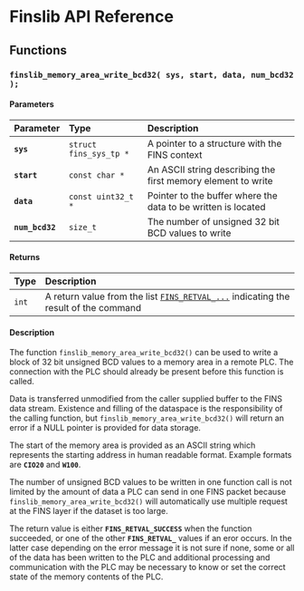 # Finslib API Reference

## Functions

### `finslib_memory_area_write_bcd32( sys, start, data, num_bcd32 );`

#### Parameters

| Parameter | Type | Description |
| :--- | :--- | :--- |
|**`sys`**|`struct fins_sys_tp *`|A pointer to a structure with the FINS context|
|**`start`**|`const char *`|An ASCII string describing the first memory element to write|
|**`data`**|`const uint32_t *`|Pointer to the buffer where the data to be written is located|
|**`num_bcd32`**|`size_t`|The number of unsigned 32 bit BCD values to write|

#### Returns

| Type | Description |
| :--- | :--- |
|`int`|A return value from the list [`FINS_RETVAL_...`](FINS_RETVAL.md) indicating the result of the command|

#### Description

The function `finslib_memory_area_write_bcd32()` can be used to write a block of 32 bit unsigned BCD values to a memory
area in a remote PLC. The connection with the PLC should already be present before this function is called.

Data is transferred unmodified from the caller supplied buffer to the FINS data stream.
Existence and filling of the dataspace is the responsibility of the calling function, but `finslib_memory_area_write_bcd32()`
will return an error if a NULL pointer is provided for data storage.

The start of the memory area is provided as an ASCII string which represents the starting address in human
readable format. Example formats are **`CIO20`** and **`W100`**.

The number of unsigned BCD values to be written in one function call is not limited by the amount of data a PLC can send in one FINS packet because
`finslib_memory_area_write_bcd32()` will automatically use multiple request at the FINS layer if the dataset is 
too large.

The return value is either **`FINS_RETVAL_SUCCESS`** when the function succeeded, or one of the other
**`FINS_RETVAL_`** values if an eror occurs. In the latter case depending on the error message it is not sure if none, some or all of the data has
been written to the PLC and additional processing and communication with the PLC may be necessary to know or set
the correct state of the memory contents of the PLC.
